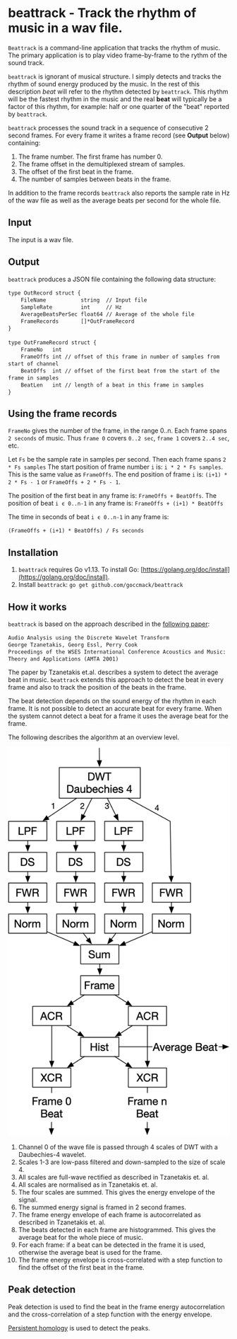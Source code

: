 # beattrack - Track the rhythm of music in a wav file.

`Beattrack` is a command-line application that tracks the rhythm of music. The primary application is to play video frame-by-frame to the rythm of the sound track. 

`beattrack` is ignorant of musical structure. I simply detects and tracks the rhythm of sound energy produced by the music. In the rest of this description *beat* will refer to the rhythm detected by `beattrack`. This rhythm will be the fastest rhythm in the music and the real **beat** will typically be a factor of this rhythm, for example: half or one quarter of the "beat" reported by `beattrack`. 

`beattrack` processes the sound track in a sequence of consecutive 2 second frames. For every frame it writes a frame record (see **Output** below) containing:

1. The frame number. The first frame has number 0.
2. The frame offset in the demultiplexed stream of samples. 
3. The offset of the first beat in the frame.
4. The number of samples between beats in the frame.

In addition to the frame records `beattrack` also reports the sample rate in Hz of the wav file as well as the average beats per second for the whole file.

## Input
The input is a wav file.

## Output
`beattrack` produces a JSON file containing the following data structure:

```
type OutRecord struct {
	FileName           string  // Input file
	SampleRate         int     // Hz
	AverageBeatsPerSec float64 // Average of the whole file
	FrameRecords       []*OutFrameRecord
}

type OutFrameRecord struct {
	FrameNo   int
	FrameOffs int // offset of this frame in number of samples from start of channel
	BeatOffs  int // offset of the first beat from the start of the frame in samples
	BeatLen   int // length of a beat in this frame in samples
}
```

## Using the frame records
`FrameNo` gives the number of the frame, in the range 0..n.
Each frame spans `2 seconds` of music. Thus `frame 0` covers `0..2 sec`, `frame 1` covers `2..4 sec`, etc.

Let `Fs` be the sample rate in samples per second. Then each frame spans 
`2 * Fs samples` The start position of frame number `i` is: `i * 2 * Fs samples`. This is the same value as `FrameOffs`. The end position of frame `i` is: `(i+1) * 2 * Fs - 1` or `FrameOffs + 2 * Fs - 1`.

The position of the first beat in any frame is: `FrameOffs + BeatOffs`. The position of beat `i ϵ 0..n-1` in any frame is: `FrameOffs + (i+1) * BeatOffs`

The time in seconds of beat `i ϵ 0..n-1` in any frame is:

```
(FrameOffs + (i+1) * BeatOffs) / Fs seconds
```

## Installation
1. `beattrack` requires Go v1.13. To install Go: [https://golang.org/doc/install](https://golang.org/doc/install).
2. Install `beattrack`: `go get github.com/goccmack/beattrack`

## How it works
`beattrack` is based on the approach described in the [following paper](https://soundlab.cs.princeton.edu/publications/2001_amta_aadwt.pdf):

    Audio Analysis using the Discrete Wavelet Transform  
    George Tzanetakis, Georg Essl, Perry Cook  
    Proceedings of the WSES International Conference Acoustics and Music: Theory and Applications (AMTA 2001)

The paper by Tzanetakis et.al. describes a system to detect the average beat in music. `beattrack` extends this approach to detect the beat in every frame and also to track the position of the beats in the frame.

The beat detection depends on the sound energy of the rhythm in each frame. It is not possible to detect an accurate beat for every frame. When 
the system cannot detect a beat for a frame it uses the average beat for the frame.

The following describes the algorithm at an overview level.

![](fig/design.png)

1. Channel 0 of the wave file is passed through 4 scales of DWT with a Daubechies-4 wavelet.
2. Scales 1-3 are low-pass filtered and down-sampled to the size of scale 4.
3. All scales are full-wave rectified as described in Tzanetakis et. al.
4. All scales are normalised as in Tzanetakis et. al.
5. The four scales are summed. This gives the energy envelope of the signal.
6. The summed energy signal is framed in 2 second frames.
7. The frame energy envelope of each frame is autocorrelated as described in Tzanetakis et. al.
8. The beats detected in each frame are histogrammed. This gives the average beat for the whole piece of music.
9. For each frame: if a beat can be detected in the frame it is used, otherwise the average beat is used for the frame. 
10. The frame energy envelope is cross-correlated with a step function to find the offset of the first beat in the frame.

## Peak detection
Peak detection is used to find the beat in the frame energy autocorrelation and the cross-correlation of a step function with the energy envelope. 

[Persistent homology](https://www.sthu.org/blog/13-perstopology-peakdetection/index.html) is used to detect the peaks.
